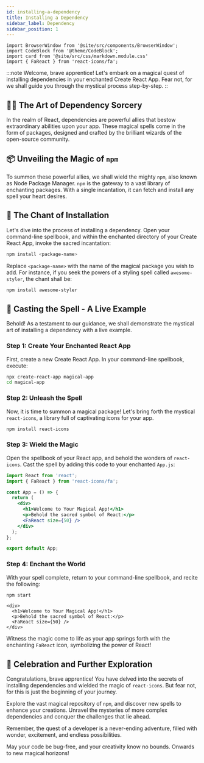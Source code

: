 ```yaml
---
id: installing-a-dependency
title: Installing a Dependency
sidebar_label: Dependency
sidebar_position: 1
---
```


```mdx-code-block
import BrowserWindow from '@site/src/components/BrowserWindow';
import CodeBlock from '@theme/CodeBlock';
import card from '@site/src/css/markdown.module.css'
import { FaReact } from 'react-icons/fa';
```
:::note
Welcome, brave apprentice! Let's embark on a magical quest of installing dependencies in your enchanted Create React App. Fear not, for we shall guide you through the mystical process step-by-step.
::

## 🧙‍♂️ The Art of Dependency Sorcery

In the realm of React, dependencies are powerful allies that bestow extraordinary abilities upon your app. These magical spells come in the form of packages, designed and crafted by the brilliant wizards of the open-source community.

## 📦 Unveiling the Magic of `npm`

To summon these powerful allies, we shall wield the mighty `npm`, also known as Node Package Manager. `npm` is the gateway to a vast library of enchanting packages. With a single incantation, it can fetch and install any spell your heart desires.

## 🔮 The Chant of Installation

Let's dive into the process of installing a dependency. Open your command-line spellbook, and within the enchanted directory of your Create React App, invoke the sacred incantation:

```bash
npm install <package-name>
```

Replace `<package-name>` with the name of the magical package you wish to add. For instance, if you seek the powers of a styling spell called `awesome-styler`, the chant shall be:

```bash
npm install awesome-styler
```

## 🌟 Casting the Spell - A Live Example

Behold! As a testament to our guidance, we shall demonstrate the mystical art of installing a dependency with a live example.

### Step 1: Create Your Enchanted React App

First, create a new Create React App. In your command-line spellbook, execute:

```bash
npx create-react-app magical-app
cd magical-app
```

### Step 2: Unleash the Spell

Now, it is time to summon a magical package! Let's bring forth the mystical `react-icons`, a library full of captivating icons for your app.

```bash
npm install react-icons
```

### Step 3: Wield the Magic

Open the spellbook of your React app, and behold the wonders of `react-icons`. Cast the spell by adding this code to your enchanted `App.js`:

```jsx
import React from 'react';
import { FaReact } from 'react-icons/fa';

const App = () => {
  return (
    <div>
      <h1>Welcome to Your Magical App!</h1>
      <p>Behold the sacred symbol of React:</p>
      <FaReact size={50} />
    </div>
  );
};

export default App;
```

### Step 4: Enchant the World

With your spell complete, return to your command-line spellbook, and recite the following:

```bash
npm start
```

<BrowserWindow>
      
    <div>
      <h1>Welcome to Your Magical App!</h1>
      <p>Behold the sacred symbol of React:</p>
      <FaReact size={50} />
    </div>
      
 </BrowserWindow>

Witness the magic come to life as your app springs forth with the enchanting `FaReact` icon, symbolizing the power of React!

## 🎉 Celebration and Further Exploration

Congratulations, brave apprentice! You have delved into the secrets of installing dependencies and wielded the magic of `react-icons`. But fear not, for this is just the beginning of your journey.

Explore the vast magical repository of `npm`, and discover new spells to enhance your creations. Unravel the mysteries of more complex dependencies and conquer the challenges that lie ahead.

Remember, the quest of a developer is a never-ending adventure, filled with wonder, excitement, and endless possibilities.

May your code be bug-free, and your creativity know no bounds. Onwards to new magical horizons!